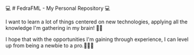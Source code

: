 
💻 # FedraFML - My Personal Repository 💻

I want to learn a lot of things centered on new technologies, applying all the knowledge I'm gathering in my brain! 📖📖

I hope that with the opportunities I'm gaining through experience, I can level up from being a newbie to a pro.🐾🐾🐾

